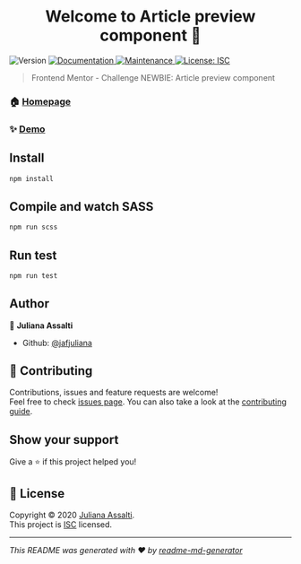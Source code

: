<h1 align="center">Welcome to Article preview component 👋</h1>
<p>
  <img alt="Version" src="https://img.shields.io/badge/version-1.0.0-blue.svg?cacheSeconds=2592000" />
  <a href="https://github.com/jafjuliana/article-preview-component#readme" target="_blank">
    <img alt="Documentation" src="https://img.shields.io/badge/documentation-yes-brightgreen.svg" />
  </a>
  <a href="https://github.com/jafjuliana/article-preview-component/graphs/commit-activity" target="_blank">
    <img alt="Maintenance" src="https://img.shields.io/badge/Maintained%3F-yes-green.svg" />
  </a>
  <a href="https://github.com/jafjuliana/article-preview-component/blob/master/LICENSE" target="_blank">
    <img alt="License: ISC" src="https://img.shields.io/github/license/jafjuliana/Article preview component" />
  </a>
</p>

> Frontend Mentor - Challenge NEWBIE: Article preview component

### 🏠 [Homepage](https://github.com/jafjuliana/article-preview-component#readme)

### ✨ [Demo](https://assalti-article-preview-component.vercel.app/)

## Install

```sh
npm install
```

## Compile and watch SASS

```sh
npm run scss
```

## Run test

```sh
npm run test
```

## Author

👤 **Juliana Assalti**

- Github: [@jafjuliana](https://github.com/jafjuliana)

## 🤝 Contributing

Contributions, issues and feature requests are welcome!<br />Feel free to check [issues page](https://github.com/jafjuliana/article-preview-component/issues). You can also take a look at the [contributing guide](https://github.com/jafjuliana/article-preview-component/blob/master/CONTRIBUTING.md).

## Show your support

Give a ⭐️ if this project helped you!

## 📝 License

Copyright © 2020 [Juliana Assalti](https://github.com/jafjuliana).<br />
This project is [ISC](https://github.com/jafjuliana/article-preview-component/blob/master/LICENSE) licensed.

---

_This README was generated with ❤️ by [readme-md-generator](https://github.com/kefranabg/readme-md-generator)_
